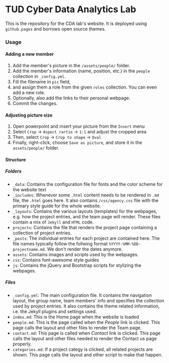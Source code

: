 # TUD Cyber Data Analytics Lab

This is the repository for the CDA lab's website. It is deployed using `github.pages` and borrows open source themes. 

### Usage

#### Adding a new member
1. Add the member's picture in the `/assets/people/` folder.
2. Add the member's information (name, position, etc.) in the `people` collection in `_config.yml`.
3. Fill the filename in `pic` field,
4. and assign them a role from the given `roles` collection. You can even add a new role.
5. Optionally, also add the links to their personal webpage.
6. Commit the changes.

#### Adjusting picture size
1. Open powerpoint and insert your picture from the `Insert` menu
2. Select `Crop` -> `Aspect rartio` -> `1:1` and adjust the cropped area
3. Then, select `Crop` -> `Crop to shape` -> `Oval`
4. Finally, right-click, choose `Save as picture`, and store it in the `assets/people/` folder.

#### Structure

##### Folders
- `_data`: Contains the configuration file for fonts and the color scheme for the website text
- `_includes`: Whenever some `.html` content needs to be rendered in `.md` file, the `.html` goes here. It also contains `/css/agency.css` file with the primary style guide for the whole website. 
- `_layouts`: Contains the various layouts (templates) for the webpages, e.g. how the project entries, and the team page will render. These files contain a mix of `Jekyll` and `HTML` code.
- `projects`: Contains the file that renders the project page containing a collection of project entries. 
- `_posts`: The individual entries for each project are contained here. The file names typically follow the follwing format `%YYYY-%MM-%DD-projectname.md`. We don't render the dates anymore.
- `assets`: Contains images and scripts used by the webpages.
- `css`: Contains font-awesome style guides
- `js`: Contains the jQuery and Bootstrap scripts for stylizing the webpages.

##### Files
- `_config.yml`: The main configuration file. It contains the navigation layout, the group name, team members' info and specifies the collection used by project entries. It also contains the theme related information, i.e. the Jekyll plugins and settings used.
- `index.md`: This is the Home page when the website is loaded
- `people.md`: This is the page called when the _People_ link is clicked. This page calls the layout and other files to render the Team page.
- `contact.md`: This page is called when _Contact_ link is clicked. This page calls the layout and other files needed to render the Contact us page properly.
- `categories.md`: If a project categy is clicked, all related projects are shown. This page calls the layout and other script to make that happen.



